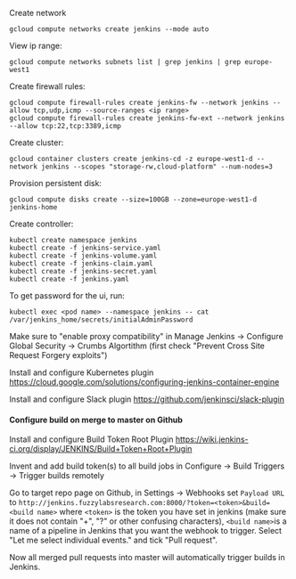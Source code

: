 Create network
```
gcloud compute networks create jenkins --mode auto
```

View ip range:
```
gcloud compute networks subnets list | grep jenkins | grep europe-west1
```

Create firewall rules:
```
gcloud compute firewall-rules create jenkins-fw --network jenkins --allow tcp,udp,icmp --source-ranges <ip range>
gcloud compute firewall-rules create jenkins-fw-ext --network jenkins --allow tcp:22,tcp:3389,icmp
```

Create cluster:
```
gcloud container clusters create jenkins-cd -z europe-west1-d --network jenkins --scopes "storage-rw,cloud-platform" --num-nodes=3
```

Provision persistent disk:
```
gcloud compute disks create --size=100GB --zone=europe-west1-d jenkins-home
```

Create controller:
```
kubectl create namespace jenkins
kubectl create -f jenkins-service.yaml
kubectl create -f jenkins-volume.yaml
kubectl create -f jenkins-claim.yaml
kubectl create -f jenkins-secret.yaml
kubectl create -f jenkins.yaml
```

To get password for the ui, run:
```
kubectl exec <pod name> --namespace jenkins -- cat /var/jenkins_home/secrets/initialAdminPassword
```

Make sure to "enable proxy compatibility" in Manage Jenkins → Configure Global Security → Crumbs Algortithm (first check "Prevent Cross Site Request Forgery exploits")

Install and configure Kubernetes plugin
https://cloud.google.com/solutions/configuring-jenkins-container-engine

Install and configure Slack plugin
https://github.com/jenkinsci/slack-plugin


#### Configure build on merge to master on Github

Install and configure Build Token Root Plugin
https://wiki.jenkins-ci.org/display/JENKINS/Build+Token+Root+Plugin

Invent and add build token(s) to all build jobs in Configure → Build Triggers → Trigger builds remotely

Go to target repo page on Github, in Settings → Webhooks set `Payload URL` to `http://jenkins.fuzzylabsresearch.com:8000/?token=<token>&build=<build name>` where `<token>` is the token you have set in jenkins (make sure it does not contain "+", "?" or other confusing characters), `<build name>`is a name of a pipeline in Jenkins that you want the webhook to trigger. Select "Let me select individual events." and tick "Pull request".

Now all merged pull requests into master will automatically trigger builds in Jenkins.
